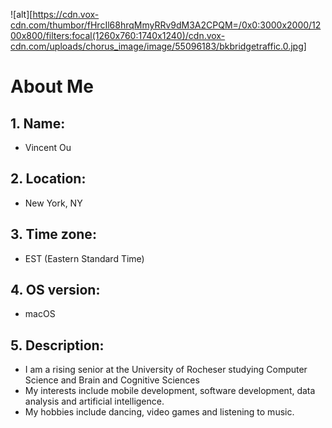 ![alt][https://cdn.vox-cdn.com/thumbor/fHrcIl68hrqMmyRRv9dM3A2CPQM=/0x0:3000x2000/1200x800/filters:focal(1260x760:1740x1240)/cdn.vox-cdn.com/uploads/chorus_image/image/55096183/bkbridgetraffic.0.jpg]

# About Me

## 1. Name: 
- Vincent Ou

## 2. Location: 
- New York, NY

## 3. Time zone: 
- EST (Eastern Standard Time)

## 4. OS version: 
- macOS

## 5. Description: 
- I am a rising senior at the University of Rocheser studying Computer Science and Brain and Cognitive Sciences
- My interests include mobile development, software development, data analysis and artificial intelligence.
- My hobbies include dancing, video games and listening to music.
